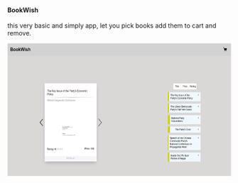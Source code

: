 #### BookWish

this very basic and simply app, let you pick books add them to cart and remove. 


 <img src="src/assets/bookwish.png" alt="" width="600" height="300">

